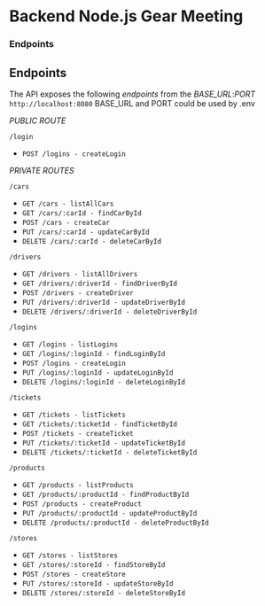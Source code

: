 # Backend Node.js Gear Meeting

### Endpoints

## Endpoints

The API exposes the following *endpoints* from the *BASE_URL*:*PORT* `http://localhost:8080`
BASE_URL and PORT could be used by .env

*PUBLIC ROUTE*

`/login`
  * `POST /logins - createLogin`

*PRIVATE ROUTES*

`/cars`
  * `GET /cars - listAllCars`
  * `GET /cars/:carId - findCarById`
  * `POST /cars - createCar`
  * `PUT /cars/:carId - updateCarById`
  * `DELETE /cars/:carId - deleteCarById`

`/drivers`
  * `GET /drivers - listAllDrivers`
  * `GET /drivers/:driverId - findDriverById`
  * `POST /drivers - createDriver`
  * `PUT /drivers/:driverId - updateDriverById`
  * `DELETE /drivers/:driverId - deleteDriverById`

`/logins`
  * `GET /logins - listLogins`
  * `GET /logins/:loginId - findLoginById`
  * `POST /logins - createLogin`
  * `PUT /logins/:loginId - updateLoginById`
  * `DELETE /logins/:loginId - deleteLoginById`

`/tickets`
  * `GET /tickets - listTickets`
  * `GET /tickets/:ticketId - findTicketById`
  * `POST /tickets - createTicket`
  * `PUT /tickets/:ticketId - updateTicketById`
  * `DELETE /tickets/:ticketId - deleteTicketById`

`/products`
  * `GET /products - listProducts`
  * `GET /products/:productId - findProductById`
  * `POST /products - createProduct`
  * `PUT /products/:productId - updateProductById`
  * `DELETE /products/:productId - deleteProductById`

`/stores`
  * `GET /stores - listStores`
  * `GET /stores/:storeId - findStoreById`
  * `POST /stores - createStore`
  * `PUT /stores/:storeId - updateStoreById`
  * `DELETE /stores/:storeId - deleteStoreById`